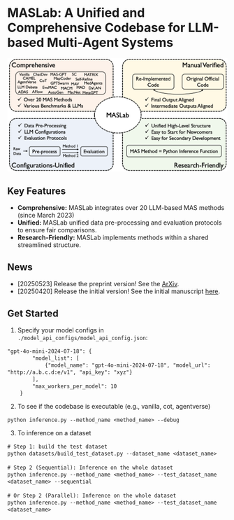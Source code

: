 # MASLab: A Unified and Comprehensive Codebase for LLM-based Multi-Agent Systems

![MASLab](./assets/maslab_figure.png)

## Key Features
- **Comprehensive:** MASLab integrates over 20 LLM-based MAS methods (since March 2023)
- **Unified:** MASLab unified data pre-processing and evaluation protocols to ensure fair comparisons.
- **Research-Friendly:** MASLab implements methods within a shared streamlined structure.

## News
- [20250523] Release the preprint version! See the [ArXiv](https://arxiv.org/pdf/2505.16988).
- [20250420] Release the initial version! See the initial manuscript [here](./assets/MASLab_github.pdf).

## Get Started

1. Specify your model configs in `./model_api_configs/model_api_config.json`:
```
"gpt-4o-mini-2024-07-18": {
        "model_list": [
            {"model_name": "gpt-4o-mini-2024-07-18", "model_url": "http://a.b.c.d:e/v1", "api_key": "xyz"}
        ],
        "max_workers_per_model": 10
    }
```

2. To see if the codebase is executable (e.g., vanilla, cot, agentverse)
```
python inference.py --method_name <method_name> --debug
```

3. To inference on a dataset
```
# Step 1: build the test dataset
python datasets/build_test_dataset.py --dataset_name <dataset_name>

# Step 2 (Sequential): Inference on the whole dataset
python inference.py --method_name <method_name> --test_dataset_name <dataset_name> --sequential

# Or Step 2 (Parallel): Inference on the whole dataset
python inference.py --method_name <method_name> --test_dataset_name <dataset_name>
```
